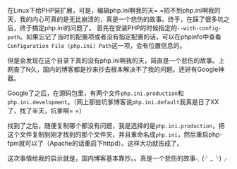在Linux下给PHP装扩展，可是，编辑php.ini啊我的天= =招不到php.ini啊我的天，我的内心可真的是无比崩溃的，真是一个悲伤的故事。终于，在踩了很多坑之后，终于搞定php.ini的问题了。
首先在安装PHP的时候指定的`--with-config-path`。如果忘记了当时的配置项或者没有指定配置的话，可以在phpinfo中查看`Configuration File (php.ini) Path`这一项，会有位置信息的。

但是会发现在这个目录下真的没有php.ini啊我的天，简直是一个悲伤的故事。上网查了N久，国内的博客都是抄来抄去根本解决不了我的问题。还好有Google神器。

Google了之后，在源码包里，有两个文件`php.ini.production`和`php.ini.development`。（网上那些坑爹博客说`php.ini.default`我真是日了XX了，找了半天，坑爹啊= =）

找到了之后，随便复制哪个都没有问题，我是选择的是`php.ini.production`，把这个文件复制到刚才找到的那个文件夹，并且重命名成`php.ini`，然后重启php-fpm就可以了（Apache的话重启下httpd）。这样大功就告成了。

这次事情给我的启示就是，国内博客基本靠抄。。真是一个悲伤的故事╮(╯_╰)╭



